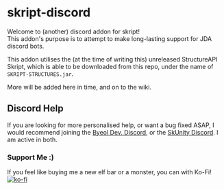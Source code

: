 # skript-discord  
Welcome to (another) discord addon for skript!  
This addon's purpose is to attempt to make long-lasting support for JDA discord bots.  

This addon utilises the (at the time of writing this) unreleased StructureAPI Skript, which is able to be downloaded from this repo, under the name of `SKRIPT-STRUCTURES.jar`.  

More will be added here in time, and on to the wiki.

## Discord Help
If you are looking for more personalised help, or want a bug fixed ASAP, I would recommend joining the [Byeol
Dev. Discord](https://discord.gg/3RWFg2xDBF), or the [SkUnity Discord](https://discord.gg/Skript). I am active in both.

### Support Me :)
If you feel like buying me a new elf bar or a monster, you can with Ko-Fi!  
[![ko-fi](https://ko-fi.com/img/githubbutton_sm.svg)](https://ko-fi.com/F2F6F9PEW)